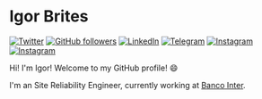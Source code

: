 # Igor Brites

[![Twitter](https://img.shields.io/twitter/follow/igorbrites?label=%40igorbrites&logo=twitter&style=for-the-badge)](https://twitter.com/igorbrites)
[![GitHub followers](https://img.shields.io/github/followers/igorbrites?label=%40igorbrites&logo=github&style=for-the-badge)](https://github.com/igorbrites)
[![LinkedIn](https://img.shields.io/badge/-Igor_Brites-555?logo=linkedin&style=for-the-badge&logoColor=0077B5)](https://www.linkedin.com/in/igorbrites)
[![Telegram](https://img.shields.io/badge/-@IgorBrites-555?logo=telegram&style=for-the-badge)](https://t.me/IgorBrites)
[![Instagram](https://img.shields.io/badge/-@igorbrites-555?logo=instagram&style=for-the-badge)](https://instagram.com/igorbrites)
[![Instagram](https://img.shields.io/badge/-@fn3147-555?logo=instagram&style=for-the-badge)](https://instagram.com/fn3147)


Hi! I'm Igor! Welcome to my GitHub profile! :smile:

I'm an Site Reliability Engineer, currently working at [Banco Inter](https://bancointer.com.br).
